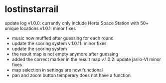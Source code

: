 ﻿# lostinstarrail
update log
 v1.0.0: currently only include Herta Space Station with 50+ unique locations
v1.0.1: minor fixes
 - music now muffled after guessing for each round
 - update the scoring system
v.1.0.11: minor fixes
 - update the scoring system
 - the result map is not empty anymore after guessing
 - added the correct marker in the result map
v.1.0.2: update jarilo-VI
          minor fixes
 - map selection in settings are now functional
 - pan and zoom button temperary does not have a function

